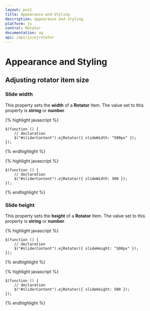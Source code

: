 ```yaml
---
layout: post
title: Appearance-and-Styling
description: appearance and styling
platform: js
control: Rotator
documentation: ug
api: /api/js/ejrotator
---
```


# Appearance and Styling

## Adjusting rotator item size

### Slide width

This property sets the **width** of a **Rotator** Item. The value set to this property is **string** or **number**.


  {% highlight javascript %}
  
    $(function () {
        // declaration
        $("#sliderContent").ejRotator({ slideWidth: "500px" });
    });

  {% endhighlight %}
  
  
  {% highlight javascript %}

    $(function () {
        // declaration
        $("#sliderContent").ejRotator({ slideWidth: 500 });
    });

  {% endhighlight %}


### Slide height

This property sets the **height** of a **Rotator** Item. The value set to this property is **string** or **number**.


  {% highlight javascript %}

    $(function () {
        // declaration
        $("#sliderContent").ejRotator({ slideHeight: "500px" });
    });

  {% endhighlight %}
  
  
  {% highlight javascript %}
  	
    $(function () {
        // declaration
        $("#sliderContent").ejRotator({ slideHeight: 500 });
    });


  {% endhighlight %}

